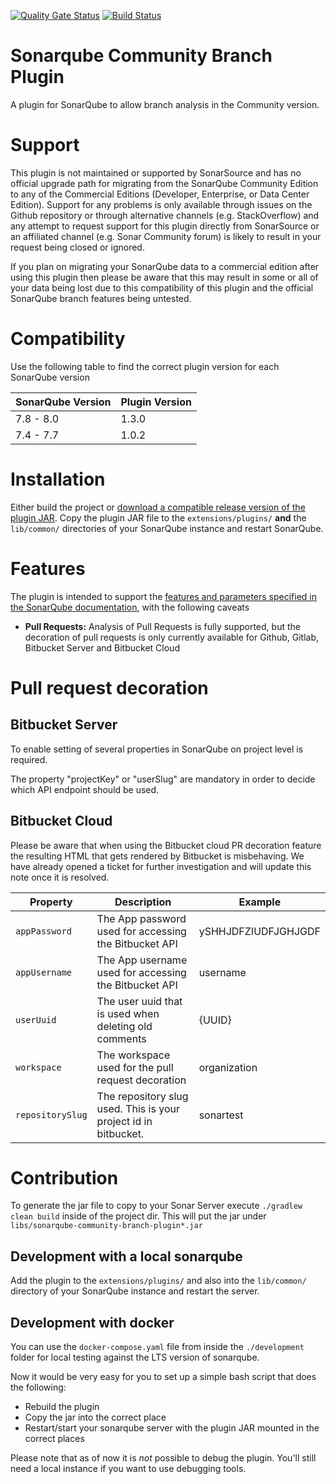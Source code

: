 [![Quality Gate Status](https://sonarcloud.io/api/project_badges/measure?project=mc1arke_sonarqube-community-branch-plugin&metric=alert_status)](https://sonarcloud.io/dashboard?id=mc1arke_sonarqube-community-branch-plugin) [![Build Status](https://travis-ci.org/mc1arke/sonarqube-community-branch-plugin.svg?branch=master)](https://travis-ci.org/mc1arke/sonarqube-community-branch-plugin)

# Sonarqube Community Branch Plugin
A plugin for SonarQube to allow branch analysis in the Community version.

# Support
This plugin is not maintained or supported by SonarSource and has no official upgrade path for migrating from the SonarQube Community Edition to any of the Commercial Editions (Developer, Enterprise, or Data Center Edition). Support for any problems is only available through issues on the Github repository or through alternative channels (e.g. StackOverflow) and any attempt to request support for this plugin directly from SonarSource or an affiliated channel (e.g. Sonar Community forum) is likely to result in your request being closed or ignored.

If you plan on migrating your SonarQube data to a commercial edition after using this plugin then please be aware that this may result in some or all of your data being lost due to this compatibility of this plugin and the official SonarQube branch features being untested.

# Compatibility
Use the following table to find the correct plugin version for each SonarQube version

SonarQube Version | Plugin Version
------------------|---------------
7.8 - 8.0         | 1.3.0
7.4 - 7.7         | 1.0.2

# Installation
Either build the project or [download a compatible release version of the plugin JAR](https://github.com/mc1arke/sonarqube-community-branch-plugin/releases). Copy the plugin JAR file to the `extensions/plugins/` **and** the `lib/common/` directories of your SonarQube instance and restart SonarQube.

# Features
The plugin is intended to support the [features and parameters specified in the SonarQube documentation](https://docs.sonarqube.org/latest/branches/overview/), with the following caveats
* __Pull Requests:__ Analysis of Pull Requests is fully supported, but the decoration of pull requests is only currently available for Github, Gitlab, Bitbucket Server and Bitbucket Cloud

# Pull request decoration

## Bitbucket Server

To enable setting of several properties in SonarQube on project level is required.

The property "projectKey" or "userSlug" are mandatory in order to decide which API endpoint should be used.

## Bitbucket Cloud

Please be aware that when using the Bitbucket cloud PR decoration feature the resulting HTML that gets rendered by
Bitbucket is misbehaving. We have already opened a ticket for further investigation and will update this note once it
is resolved.

| Property         | Description                                                     | Example             |
|------------------|-----------------------------------------------------------------|---------------------|
| `appPassword`    | The App password used for accessing the Bitbucket API           | ySHHJDFZIUDFJGHJGDF |
| `appUsername`    | The App username used for accessing the Bitbucket API           | username            |
| `userUuid`       | The user uuid that is used when deleting old comments           | {UUID}              |
| `workspace`      | The workspace used for the pull request decoration              | organization        |
| `repositorySlug` | The repository slug used. This is your project id in bitbucket. | sonartest           |

# Contribution
To generate the jar file to copy to your Sonar Server execute ```./gradlew clean build``` inside of the project dir. This will put the jar under ```libs/sonarqube-community-branch-plugin*.jar```

## Development with a local sonarqube

Add the plugin to the `extensions/plugins/` and also into the `lib/common/` directory of your SonarQube instance and restart the server.

## Development with docker

You can use the `docker-compose.yaml` file from inside the `./development` folder for local testing against the LTS version of sonarqube.

Now it would be very easy for you to set up a simple bash script that does the following:

* Rebuild the plugin
* Copy the jar into the correct place
* Restart/start your sonarqube server with the plugin JAR mounted in the correct places

Please note that as of now it is *not* possible to debug the plugin. You'll still need a local instance if you
want to use debugging tools.
